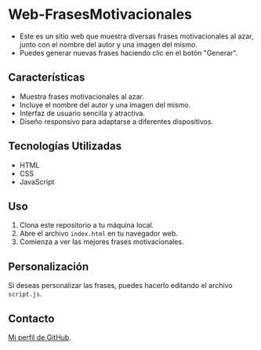 # Web-FrasesMotivacionales

- Este es un sitio web que muestra diversas frases motivacionales al azar, junto con el nombre del autor y una imagen del mismo. 
- Puedes generar nuevas frases haciendo clic en el botón "Generar".

## Características

- Muestra frases motivacionales al azar.
- Incluye el nombre del autor y una imagen del mismo.
- Interfaz de usuario sencilla y atractiva.
- Diseño responsivo para adaptarse a diferentes dispositivos.

## Tecnologías Utilizadas

- HTML
- CSS
- JavaScript

## Uso

1. Clona este repositorio a tu máquina local.
2. Abre el archivo `index.html` en tu navegador web.
3. Comienza a ver las mejores frases motivacionales.

## Personalización

Si deseas personalizar las frases, puedes hacerlo editando el archivo `script.js`.


## Contacto

[Mi perfil de GitHub](https://github.com/JoseSanchezMunoz).
